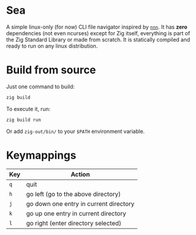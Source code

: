 # Sea

A simple linux-only (for now) CLI file navigator inspired by
[`nnn`](https://github.com/jarun/nnn). It has **zero** dependencies (not even
ncurses) except for Zig itself, everything is part of the Zig Standard Library
or made from scratch. It is statically compiled and ready to run on any linux
distribution.

# Build from source

Just one command to build:

```sh
zig build
```
To execute it, run:

```sh
zig build run
```

Or add `zig-out/bin/` to your `$PATH` environment variable.

# Keymappings

| Key | Action |
|-----|--------|
| `q` | quit |
| `h` | go left (go to the above directory) |
| `j` | go down one entry in current directory |
| `k` | go up one entry in current directory |
| `l` | go right (enter directory selected) |
